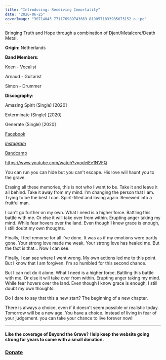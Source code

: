 ```yaml
---
title: "Introducing: Receiving Immortality"
date: "2020-06-25"
coverImage: "30714043_771176989743669_8190571833985073152_o.jpg"
---
```


Bringing Truth and Hope through a combination of Djent/Metalcore/Death Metal.

**Origin:** Netherlands

**Band Members:**

Koen - Vocalist

Arnaud - Guitarist

Simon - Drummer

**Discography:**

Amazing Spirit (Single) \[2020\]

Exterminate (Single) \[2020\]

Generate (Single) \[2020\]

[Facebook](https://fb.com/ReceivingImmortality)

[_Instagram_](https://l.facebook.com/l.php?u=https%3A%2F%2Finstagram.com%2Freceivingimmortality%3Figshid%3D4fa6p83ih3f7%26fbclid%3DIwAR19_zlVmYVm5kYS1FC9laZ0qMJ3T2ysJzQcYYbXjdSOkuqQMXr5MaLcTiA&h=AT3sWbAm8ZeRdsmVO_nvsPD4bo8PsVaa4Ff-owHTceMSJT3qXRDR6alm-S2-KeLr012hZhhpLEddNbgfDL7cV9Q2c16qWjWMnv_tlc0Rvz24r3PcnGOwdjfl9NqxRlsCsfw0Rg)

[Bandcamp](https://receivingimmortality.bandcamp.com/)

https://www.youtube.com/watch?v=odeiEe1NVFQ

You can run you can hide but you can't escape. His love will haunt you to the grave.

Erasing all these memories, this is not who I want to be. Take it and leave it all behind. Take it away from my mind. I'm changing the person that I am. Trying to be the best I can. Spirit-filled and loving again. Renewed into a fruitful man.

I can't go further on my own. What I need is a higher force. Battling this battle with me. Or else it will take over from within. Erupting anger taking my mind. While fear hovers over the land. Even though I know grace is enough, I still doubt my own thoughts.

Finally, I feel remorse for all I've done. It was as if my emotions were partly gone. Your strong love made me weak. Your strong love has healed me. But the fact is that... Now I can see.

Finally, I can see where I went wrong. My own actions led me to this point. But I know that I am forgiven. I'm so humbled for this second chance.

But I can not do it alone. What I need is a higher force. Battling this battle with me. Or else it will take over from within. Erupting anger taking my mind. While fear hovers over the land. Even though I know grace is enough, I still doubt my own thoughts.

Do I dare to say that this a new start? The beginning of a new chapter.

There is always a choice, even if it doesn't seem possible or realistic today. Tomorrow will be a new age. You have a choice. Instead of living in fear of your judgement. you can take your chance to live forever now!

* * *

#### Like the coverage of Beyond the Grave? Help keep the website going strong for years to come with a small donation.

### [Donate](https://donorbox.org/help-beyond-the-grave-keep-producing-content)
